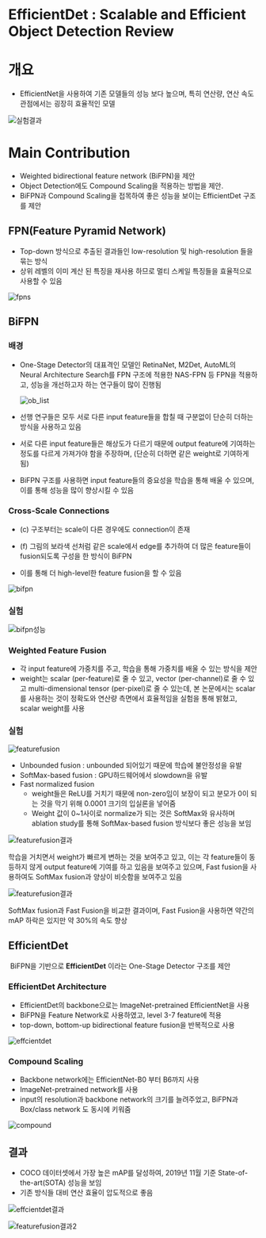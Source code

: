 # EfficientDet : Scalable and Efficient Object Detection Review

# 개요

* EfficientNet을 사용하여 기존 모델들의 성능 보다 높으며, 특히 연산량, 연산 속도 관점에서는 굉장히 효율적인 모델

![실험결과](D:\문서\EfficientDet\img\실험결과.png)

# Main Contribution

- Weighted bidirectional feature network (BiFPN)을 제안
- Object Detection에도 Compound Scaling을 적용하는 방법을 제안.
- BiFPN과 Compound Scaling을 접목하여 좋은 성능을 보이는 EfficientDet 구조를 제안

## FPN(Feature Pyramid Network)

* Top-down 방식으로 추출된 결과들인 low-resolution 및 high-resolution 들을 묶는 방식
* 상위 레벨의 이미 계산 된 특징을 재사용 하므로 멀티 스케일 특징들을 효율적으로 사용할 수 있음

![fpns](D:\문서\EfficientDet\img\fpn.png)

## BiFPN

### 배경

- One-Stage Detector의 대표격인 모델인 RetinaNet, M2Det, AutoML의 Neural Architecture Search를 FPN 구조에 적용한 NAS-FPN 등 FPN을 적용하고, 성능을 개선하고자 하는 연구들이 많이 진행됨

  ![ob_list](D:\문서\EfficientDet\img\ob_list.jpg)

- 선행 연구들은 모두 서로 다른 input feature들을 합칠 때 구분없이 단순히 더하는 방식을 사용하고 있음

- 서로 다른 input feature들은 해상도가 다르기 때문에 output feature에 기여하는 정도를 다르게 가져가야 함을 주장하며, (단순히 더하면 같은 weight로 기여하게 됨) 

- BiFPN 구조를 사용하면 input feature들의 중요성을 학습을 통해 배울 수 있으며, 이를 통해 성능을 많이 향상시킬 수 있음

### Cross-Scale Connections 

* (c) 구조부터는 scale이 다른 경우에도 connection이 존재

* (f) 그림의 보라색 선처럼 같은 scale에서 edge를 추가하여 더 많은 feature들이 fusion되도록 구성을 한 방식이 BiFPN

* 이를 통해 더 high-level한 feature fusion을 할 수 있음 

![bifpn](D:\문서\EfficientDet\img\bifpn.png)

### 실험

![bifpn성능](D:\문서\EfficientDet\img\bifpn성능.png)

### Weighted Feature Fusion

* 각 input feature에 가중치를 주고, 학습을 통해 가중치를 배울 수 있는 방식을 제안 
* weight는 scalar (per-feature)로 줄 수 있고, vector (per-channel)로 줄 수 있고 multi-dimensional tensor (per-pixel)로 줄 수 있는데, 본 논문에서는 scalar를 사용하는 것이 정확도와 연산량 측면에서 효율적임을 실험을 통해 밝혔고, scalar weight를 사용 

### 실험

![featurefusion](D:\문서\EfficientDet\img\featurefusion.png)

- Unbounded fusion  : unbounded 되어있기 때문에 학습에 불안정성을 유발
- SoftMax-based fusion : GPU하드웨어에서 slowdown을 유발
- Fast normalized fusion 
  - weight들은 ReLU를 거치기 때문에 non-zero임이 보장이 되고 분모가 0이 되는 것을 막기 위해 0.0001 크기의 입실론을 넣어줌 
  - Weight 값이 0~1사이로 normalize가 되는 것은 SoftMax와 유사하며 ablation study를 통해 SoftMax-based fusion 방식보다 좋은 성능을 보임 

![featurefusion결과](D:\문서\EfficientDet\img\featurefusion결과.png)

학습을 거치면서 weight가 빠르게 변하는 것을 보여주고 있고, 이는 각 feature들이 동등하지 않게 output feature에 기여를 하고 있음을 보여주고 있으며, Fast fusion을 사용하여도 SoftMax fusion과 양상이 비슷함을 보여주고 있음

![featurefusion결과](D:\문서\EfficientDet\img\featurefusion결과2.png)

SoftMax fusion과 Fast Fusion을 비교한 결과이며, Fast Fusion을 사용하면 약간의 mAP 하락은 있지만 약 30%의 속도 향상 

## EfficientDet

 BiFPN을 기반으로 **EfficientDet** 이라는 One-Stage Detector 구조를 제안

### EfficientDet Architecture

* EfficientDet의 backbone으로는 ImageNet-pretrained EfficientNet을 사용
* BiFPN을 Feature Network로 사용하였고, level 3-7 feature에 적용
* top-down, bottom-up bidirectional feature fusion을 반복적으로 사용

![effcientdet](D:\문서\EfficientDet\img\effcientdet.png)

### Compound Scaling

* Backbone network에는 EfficientNet-B0 부터 B6까지 사용
* ImageNet-pretrained network를 사용
* input의 resolution과 backbone network의 크기를 늘려주었고, BiFPN과 Box/class network 도 동시에 키워줌

![compound](D:\문서\EfficientDet\img\compound.png)

## 결과

* COCO 데이터셋에서 가장 높은 mAP를 달성하여, 2019년 11월 기준 State-of-the-art(SOTA) 성능을 보임
* 기존 방식들 대비 연산 효율이 압도적으로 좋음 

![effcientdet결과](D:\문서\EfficientDet\img\effcientdet결과.png)

![featurefusion결과2](D:\문서\EfficientDet\img\effcientdet결과2.png)

 
